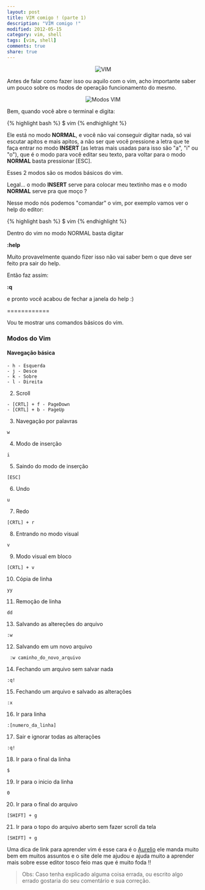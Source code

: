 ```yaml
---
layout: post
title: VIM comigo ! (parte 1)
description: "VIM comigo !"
modified: 2012-05-15
category: vim, shell
tags: [vim, shell]
comments: true
share: true
---
```


<p style="text-align: center;">
  <img src="{{site.baseurl}}/img/posts/vim3.gif" alt="VIM">
</p>


Antes de falar como fazer isso ou aquilo com o vim, acho importante saber um pouco sobre os modos de operação funcionamento do mesmo.

<p style="text-align: center;">
  <img src="{{site.baseurl}}/img/posts/modes_vim_gif.gif" alt="Modos VIM">
</p>

Bem, quando você abre o terminal e digita:

{% highlight bash %}
$ vim
{% endhighlight %}

Ele está no modo **NORMAL**, e você não vai conseguir digitar nada, só vai escutar apitos e mais apitos,
a não ser que você pressione a letra que te faça entrar no modo **INSERT** (as letras mais usadas para isso são "a", "i" ou "o"),
que é o modo para você editar seu texto, para voltar para o modo **NORMAL** basta pressionar [ESC].

Esses 2 modos são os modos básicos do vim.

Legal... o modo **INSERT** serve para colocar meu textinho mas e o modo **NORMAL** serve pra que moço ?

Nesse modo nós podemos "comandar" o vim, por exemplo vamos ver o help do editor:

{% highlight bash %}
$ vim
{% endhighlight %}

Dentro do vim no modo NORMAL basta digitar

  **:help**

Muito provavelmente quando fizer isso não vai saber bem o que deve ser feito pra sair do help.

Então faz assim:

  **:q**

  e pronto você acabou de fechar a janela do help :)

============

Vou te mostrar uns comandos básicos do vim.

### Modos do Vim

#### Navegação básica

```
- h - Esquerda  
- j - Desce
- k - Sobre
- l - Direita
```

2) Scroll

```
- [CRTL] + f - PageDown
- [CRTL] + b - PageUp
```

3) Navegação por palavras

``` w ```

4) Modo de inserção

``` i ```

5) Saindo do modo de inserção

``` [ESC] ```

6) Undo

``` u ```

7) Redo

``` [CRTL] + r ```

8) Entrando no modo visual

``` v ```

9) Modo visual em bloco

``` [CRTL] + v ```

10) Cópia de linha

``` yy ```

11) Remoção de linha

``` dd ```

13) Salvando as altereções do arquivo

``` :w ```

12) Salvando em um novo arquivo

```  :w caminho_do_novo_arquivo ```

14) Fechando um arquivo sem salvar nada

``` :q! ```

15) Fechando um arquivo e salvado as alterações

``` :x ```

16) Ir para linha

``` :[numero_da_linha] ```

17) Sair e ignorar todas as alterações

``` :q! ```

18) Ir para o final da linha

``` $ ```

19) Ir para o inicio da linha

``` 0 ```

20) Ir para o final do arquivo

``` [SHIFT] + g ```

21) Ir para o topo do arquivo aberto sem fazer scroll da tela

``` [SHIFT] + g ```




Uma dica de link para aprender vim é esse cara é o [Aurelio](http://aurelio.net/vim/)
ele manda muito bem em muitos assuntos e o site dele me ajudou e ajuda muito a aprender
mais sobre esse editor tosco feio mas que é muito foda !!


> Obs: Caso tenha explicado alguma coisa errada, ou escrito algo errado gostaria do seu comentário e sua correção.
